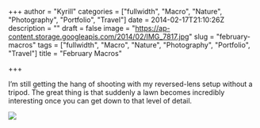 +++
author = "Kyrill"
categories = ["fullwidth", "Macro", "Nature", "Photography", "Portfolio", "Travel"]
date = 2014-02-17T21:10:26Z
description = ""
draft = false
image = "https://ap-content.storage.googleapis.com/2014/02/IMG_7817.jpg"
slug = "february-macros"
tags = ["fullwidth", "Macro", "Nature", "Photography", "Portfolio", "Travel"]
title = "February Macros"

+++


I’m still getting the hang of shooting with my reversed-lens setup without a tripod. The great thing is that suddenly a lawn becomes incredibly interesting once you can get down to that level of detail.

![](https://ap-content.storage.googleapis.com/2014/02/IMG_7899.jpg)


